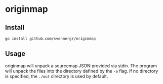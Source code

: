 # originmap

## Install

```
go install github.com/svennergr/originmap
```

## Usage

originmap will unpack a sourcemap JSON provided via stdin. The program will unpack the files into the directory defined by the `-o` flag. If no directory is specified, the `./out` directory is used by default.

